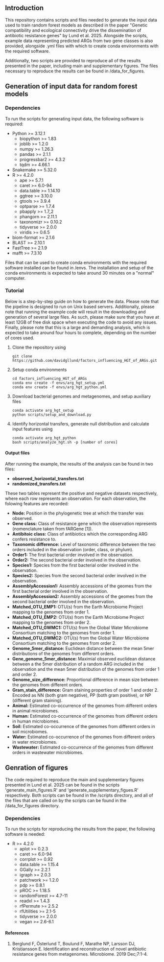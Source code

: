 ## Introduction
This repository contains scripts and files needed to generate the input data used to train random forest models as described in the paper "Genetic compatibility and ecological connectivity drive the dissemination of antibiotic resistance genes" by Lund et al. 2025. Alongside the scripts, example data representing predicted ARGs from two gene classes is also provided, alongside .yml files with which to create conda environments with the required software. 

Additionally, two scripts are provided to reproduce all of the results presented in the paper, including main and supplementary figures. The files necessary to reproduce the results can be found in /data_for_figures.

## Generation of input data for random forest models

### Dependencies
To run the scripts for generating input data, the following software is required:
- Python >= 3.12.1
    - biopython >= 1.83
    - joblib >= 1.2.0
    - numpy >= 1.26.3
    - pandas >= 2.1.1
    - progressbar2 >= 4.3.2
    - tqdm >= 4.66.1
- Snakemake >= 5.32.0
- R >= 4.2.0
    - ape >= 5.7.1
    - caret >= 6.0-94
    - data.table >= 1.14.10
    - ggtree >= 3.10.0
    - gtools >= 3.9.4
    - optparse >= 1.7.4
    - pbapply >= 1.7_2
    - phangorn >= 2.11.1
    - taxonomizr >= 0.10.2
    - tidyverse >= 2.0.0
    - viridis >= 0.6.5
- biom-format >= 2.1.6
- BLAST >= 2.10.1
- FastTree >= 2.1.9
- mafft >= 7.3.10

Files that can be used to create conda environments with the required software installed can be found in /envs. The installation and setup of the conda environments is expected to take around 30 minutes on a "normal" computer.

### Tutorial
Below is a step-by-step guide on how to generate the data. Please note that the pipeline is designed to run on Unix based servers. Additionally, please note that running the example code will result in the downloading and generation of several large files. As such, please make sure that you have at least 12GB of free disk space when executing the code to avoid any issues. Finally, please note that this is a large and demanding analysis, which is expected to take around four hours to complete, depending on the number of cores used.

1. Clone the repository using
    ```
    git clone https://github.com/davidgllund/factors_influencing_HGT_of_ARGs.git
    ```

2. Setup conda environments
    ```
    cd factors_influencing_HGT_of_ARGs
    conda env create -f envs/arg_hgt_setup.yml
    conda env create -f envs/arg_hgt_python.yml
    ```
3. Download bacterial genomes and metagenomes, and setup auxiliary files
   ```
   conda activate arg_hgt_setup
   python scripts/setup_and_download.py
   ```
    
4. Identify horizontal transfers, generate null distribution and calculate input features using
    ```
    conda activate arg_hgt_python
    bash scripts/analyze_hgt.sh -p [number of cores]
    ```

#### Output files
After running the example, the results of the analysis can be found in two files:
- **observed_horizontal_transfers.txt**
- **randomized_transfers.txt**

These two tables represent the positive and negative datasets respectively, where each row represents an observation. For each observation, the folowing features are recorded:
- **Node:** Position in the phylogenetic tree at which the transfer was observed.
- **Gene class:** Class of resistance gene which the observation represents (nomenclature taken from fARGene [1]).
- **Antibitoic class:** Class of antibiotics which the corresponding ARG confers resistance to.
- **Taxonomic difference:** Level of taxonomic difference between the two orders included in the observation (order, class, or phylum).
- **Order1:** The first bacterial order involved in the observation.
- **Order2:** The second bacterial order involved in the observation.
- **Species1:** Species from the first bacterial order involved in the observation.
- **Species2:** Species from the second bacterial order involved in the observation.
- **AssemblyAccession1:** Assembly accessions of the geomes from the first bacterial order involved in the observation.
- **AssemblyAccession2:** Assembly accessions of the geomes from the second bacterial order involved in the observation.
- **Matched_OTU_EMP1:** OTU(s) from the Earth Microbiome Project mapping to the genomes from order 1.
- **Matched_OTU_EMP2:** OTU(s) from the Earth Microbiome Project mapping to the genomes from order 2.
- **Matched_OTU_GWMC1:** OTU(s) from the Global Water Microbiome Consortium matching to the genomes from order 1.
- **Matched_OTU_GWMC2:** OTU(s) from the Global Water Microbiome Consortium matching to the genomes from order 2.
- **Genome_5mer_distance:** Euclidean distance between the mean 5mer distributions of the genomes from different orders.
- **Gene_genome_5mer_distance:** Maximial observed euclidean distance between a the 5mer distribution of a random ARG included in the observation and the mean 5mer distribution of the genomes from order 1 and order 2.
- **Genome_size_difference:** Proportional difference in mean size between the genomes from different orders.
- **Gram_stain_difference:** Gram staining properties of order 1 and order 2. Encoded as NN (both gram negative), PP (both gram positive), or NP (different gram staining).
- **Animal:** Estimated co-occurrence of the genomes from different orders in animal microbiomes.
- **Human:** Estimated co-occurrence of the genomes from different orders in human microbiomes.
- **Soil:** Estimated co-occurrence of the genomes from different orders in soil microbiomes.
- **Water:** Estimated co-occurrence of the genomes from different orders in water microbiomes.
- **Wastewater:** Estimated co-occurrence of the genomes from different orders in wastewater microbiomes.

## Genration of figures
The code required to reproduce the main and supplementary figures presented in Lund et al. 2025 can be found in the scripts 'generate_main_figures.R' and 'generate_supplementary_figues.R' respectively. Both scripts can be found in the /scripts directory, and all of the files that are called on by the scripts can be found in the /data_for_figures directory.

### Dependencies
To run the scripts for reproducing the results from the paper, the following software is needed:
- R >= 4.2.0
    - aplot >= 0.2.3
    - caret >= 6.0-94
    - corrplot >= 0.92
    - data.table >= 1.15.4
    - GGally >= 2.2.1
    - igraph >= 2.0.3
    - patchwork >= 1.2.0
    - pdp >= 0.8.1
    - pROC >= 1.18.5
    - randomForest >= 4.7-11
    - readxl >= 1.4.3
    - rfPermute >= 2.5.2
    - rfUtilities >= 2.1-5
    - tidyverse >= 2.0.0
    - vegan >= 2.6-6.1

#### References
1. Berglund F, Österlund T, Boulund F, Marathe NP, Larsson DJ, Kristiansson E. Identification and reconstruction of novel antibiotic resistance genes from metagenomes. Microbiome. 2019 Dec;7:1-4.
